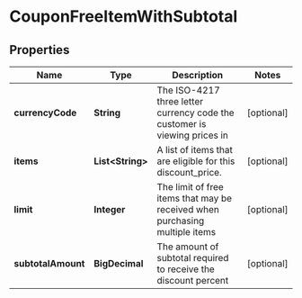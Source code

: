 

# CouponFreeItemWithSubtotal


## Properties

| Name | Type | Description | Notes |
|------------ | ------------- | ------------- | -------------|
|**currencyCode** | **String** | The ISO-4217 three letter currency code the customer is viewing prices in |  [optional] |
|**items** | **List&lt;String&gt;** | A list of items that are eligible for this discount_price. |  [optional] |
|**limit** | **Integer** | The limit of free items that may be received when purchasing multiple items |  [optional] |
|**subtotalAmount** | **BigDecimal** | The amount of subtotal required to receive the discount percent |  [optional] |



